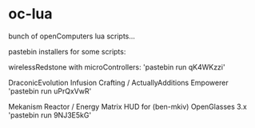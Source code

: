 # oc-lua
bunch of openComputers lua scripts...

pastebin installers for some scripts:

wirelessRedstone with microControllers:
'pastebin run qK4WKzzi'

DraconicEvolution Infusion Crafting / ActuallyAdditions Empowerer
'pastebin run uPrQxVwR'

Mekanism Reactor / Energy Matrix HUD for (ben-mkiv) OpenGlasses 3.x
'pastebin run 9NJ3E5kG'
